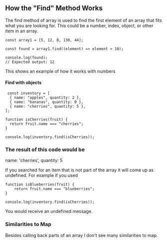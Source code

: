 ## How the "Find" Method Works

The find method of array is used to find the first element of an array that fits what you are looking for. This could be a number, index, object, or other item in an array. 
```
const array1 = [5, 12, 8, 130, 44];

const found = array1.find((element) => element > 10);

console.log(found);
// Expected output: 12   
```
 This shows an example of how it works with numbers

 #### Find with objects

```
 const inventory = [
  { name: "apples", quantity: 2 },
  { name: "bananas", quantity: 0 },
  { name: "cherries", quantity: 5 },
];

function isCherries(fruit) {
  return fruit.name === "cherries";
}

console.log(inventory.find(isCherries));
```

### The result of this code would be  
name: 'cherries', quantity: 5 

If you searched for an item that is not part of the array it will come up as undefined. For example if you used 
```
function isBlueberries(fruit) {
    return fruit.name === "blueberries";
}

console.log(inventory.find(isCherries));
```
You would receive an undefined message.

### Similarities to Map

Besides calling back parts of an array I don't see many similarities to map.